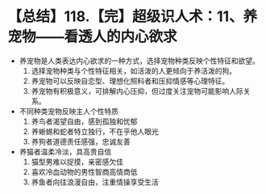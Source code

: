 # 【总结】118.【完】超级识人术：11、养宠物——看透人的内心欲求

-   养宠物是人类表达内心欲求的一种方式，选择宠物种类反映个性特征和欲望。
    1.  选择宠物种类与个性特征相关，如活泼的人更倾向于养活泼的狗。
    2.  养宠物可以反映自恋型、理想化照料者和压抑情感等心理特征。
    3.  养宠物有积极意义，可排解内心压抑，但过度关注宠物可能影响人际关系。
-   不同种类宠物反映主人个性特质
    1.  养鸟者渴望自由，感到孤独和忧郁
    2.  养蜥蜴和蛇者特立独行，不在乎他人眼光
    3.  养狗者道德责任感强，忠诚友善
-   养猫者温柔冷淡，具高贵自信
    1.  猫型男难以捉摸，亲密感欠佳
    2.  喜欢冷血动物的男性智商高情商低
    3.  养鱼者向往浪漫自由，注重情操享受生活